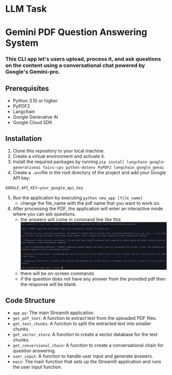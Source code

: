 # LLM Task
 
# Gemini PDF Question Answering System

### This CLI app let's users upload, process it, and ask questions on the content using a conversational chat powered by Google's Gemini-pro.

## Prerequisites
* Python 3.10 or higher
* PyPDF2
* Langchain
* Google Generative AI
* Google Cloud SDK

## Installation
1. Clone this repository to your local machine.
2. Create a virtual environment and activate it.
3. Install the required packages by running ```pip install langchain google-generativeai faiss-cpu python-dotenv PyPDF2 langchain_google_genai```
4. Create a ```.env```file in the root directory of the project and add your Google API key:

```python
GOOGLE_API_KEY=your_google_api_key
```
5. Run the application by executing ```python new_app [file_name]```
   - change the file_name with the pdf name that you want to work on.
6. After processing the PDF, the application will enter an interactive mode where you can ask questions. 
   - the answers will come in command line like this
   ![Example Image](./example.png)
   - there will be on-screen commands
   - if the question does not have any answer from the provided pdf then the response will be blank.


## Code Structure
* ```app.py```: The main Streamlit application.
* ```get_pdf_text```: A function to extract text from the uploaded PDF files.
* ```get_text_chunks```: A function to split the extracted text into smaller chunks.
* ```get_vector_store```: A function to create a vector database for the text chunks.
* ```get_conversional_chain```: A function to create a conversational chain for question answering.
* ```user_input```: A function to handle user input and generate answers.
* ```main```: The main function that sets up the Streamlit application and runs the user input function.
